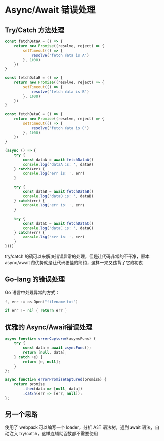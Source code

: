 # Async/Await 错误处理

## Try/Catch 方法处理

```js
const fetchDataA = () => {
    return new Promise((resolve, reject) => {
        setTimeout(() => {
            resolve('fetch data is A')
        }, 1000)
    })
}

const fetchDataB = () => {
    return new Promise((resolve, reject) => {
        setTimeout(() => {
            resolve('fetch data is B')
        }, 1000)
    })
}

const fetchDataC = () => {
    return new Promise((resolve, reject) => {
        setTimeout(() => {
            resolve('fetch data is C')
        }, 1000)
    })
}

(async () => {
    try {
        const dataA = await fetchDataA()
        console.log('dataA is: ', dataA)
    } catch(err) {
        console.log('err is: ', err)
    }

    try {
        const dataB = await fetchDataB()
        console.log('dataB is: ', dataB)
    } catch(err) {
        console.log('err is: ', err)
    }

    try {
        const dataC = await fetchDataC()
        console.log('dataC is: ', dataC)
    } catch(err) {
        console.log('err is: ', err)
    }
})()
```

try/catch 的确可以来解决错误异常的处理，但是让代码非常的不干净，原本 async/await 的优势就是让代码更佳的简约，这样一来又违背了它的初衷

## Go-lang 的错误处理

 Go 语言中处理异常的方式：

```go
f, err := os.Open("filename.txt")

if err != nil { return err }
```

## 优雅的 Async/Await错误处理

```js
async function errorCaptured(asyncFunc) {
    try {
        const data = await asyncFunc();
        return [null, data];
    } catch (e) {
        return [e, null];
    }
};

async function errorPromiseCaptured(promise) {
    return promise
        .then(data => [null, data])
        .catch(err => [err, null]);
};
```

## 另一个思路

使用了 webpack 可以编写一个 loader，分析 AST 语法树，遇到 await 语法，自动注入 try/catch，这样连辅助函数都不需要使用